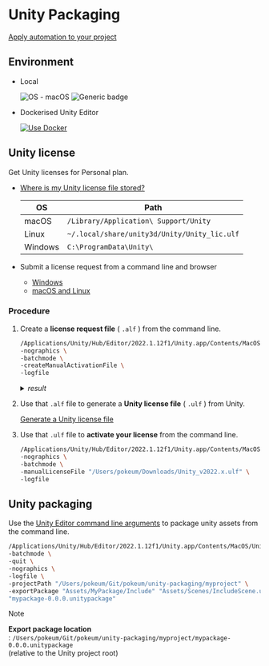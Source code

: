# Unity Packaging

[Apply automation to your project](./documentation/use-automation.md)

## Environment
- Local
  
  ![OS - macOS](https://img.shields.io/badge/OS-macOS-blue?logo=apple&logoColor=white)
  ![Generic badge](https://img.shields.io/badge/Unity-2022.1.12f1-lightgray?logo=unity&logoColor=white)

- Dockerised Unity Editor
  
  [![Use Docker](https://img.shields.io/badge/Docker-unityci/editor-blue?logo=docker&logoColor=white)](https://hub.docker.com/r/unityci/editor)

## Unity license
Get Unity licenses for Personal plan.

- [Where is my Unity license file stored?](https://docs.unity3d.com/Manual/ActivationFAQ.html#licensefilefolders)
  
  | OS | Path |
  | --- | --- |
  | macOS | `/Library/Application\ Support/Unity` |
  | Linux | `~/.local/share/unity3d/Unity/Unity_lic.ulf` |
  | Windows | `C:\ProgramData\Unity\` |

- Submit a license request from a command line and browser

  - [Windows](https://docs.unity3d.com/Manual/ManualActivationCmdWin.html)
  - [macOS and Linux](https://docs.unity3d.com/Manual/ManualActivationCmdMac.html)

 ### Procedure

 1. Create a **license request file** ( `.alf` ) from the command line.
    
     ```bash
     /Applications/Unity/Hub/Editor/2022.1.12f1/Unity.app/Contents/MacOS/Unity \
     -nographics \
     -batchmode \
     -createManualActivationFile \
     -logfile
     ```
     <details>
     <summary><i>result</i></summary>
    
     ```
     Unity Editor version:    2022.1.12f1 (916d9c03b898)
     Branch:                  2022.1/staging
     Build type:              Release
     Batch mode:              YES
     macOS version:           Version 14.2.1 (Build 23C71)
     Darwin version:          23.2.0
     Architecture:            arm64
     Running under Rosetta:   NO
     Available memory:        8192 MB
     [LicensingClient] Error: Code 10 while verifying Licensing Client signature (process Id: 854, path: "/Applications/Unity Hub.app/Contents/Frameworks/UnityLicensingClient_V1.app/Contents/MacOS/Unity.Licensing.Client")
     [Licensing::Module]  Error: LicensingClient has failed validation; ignoring
     [LicensingClient] Handshaking with LicensingClient:
	     version: 1.15.0+66d4389
	     Session Id: 9342ce6809954a45a76f80bc08e4135f
	     Machine Id: 1tHzQC2UBVo6fy+/N3i02Etdd74=
     [Licensing::Module] Successfully connected to LicensingClient on channel: "LicenseClient-pokeum" (connect: 0.00s, validation: 0.02s, handshake: 0.30s)
     Entitlement-based licensing initiated
     [Licensing::Module]  Error: Access token is unavailable; failed to update
     [LicensingClient] Error: Code 200 while updating license in client (status: Licenses updated.)
     [Licensing::Module] Generating manual activation license file: /Users/pokeum/Unity_v2022.1.12f1.alf
     [LicensingClient] Successfully processed ALF generation request: /Users/pokeum/Unity_v2022.1.12f1.alf
     [Licensing::Module] Manual activation license file successfully saved.
     ```
     </details>
     
 2. Use that `.alf` file to generate a **Unity license file** ( `.ulf` ) from Unity.
    
     [Generate a Unity license file](./documentation/generate-ulf.md)

 3. Use that `.ulf` file to **activate your license** from the command line.
    
     ```bash
     /Applications/Unity/Hub/Editor/2022.1.12f1/Unity.app/Contents/MacOS/Unity \
     -nographics \
     -batchmode \
     -manualLicenseFile "/Users/pokeum/Downloads/Unity_v2022.x.ulf" \
     -logfile
     ```

## Unity packaging
Use the [Unity Editor command line arguments](https://docs.unity3d.com/Manual/EditorCommandLineArguments.html) to package unity assets from the command line.

```bash
/Applications/Unity/Hub/Editor/2022.1.12f1/Unity.app/Contents/MacOS/Unity \
-batchmode \
-quit \
-nographics \
-logfile \
-projectPath "/Users/pokeum/Git/pokeum/unity-packaging/myproject" \
-exportPackage "Assets/MyPackage/Include" "Assets/Scenes/IncludeScene.unity" \
"mypackage-0.0.0.unitypackage"
```

> [!NOTE]
> **Export package location**
> <br/>: `/Users/pokeum/Git/pokeum/unity-packaging/myproject/mypackage-0.0.0.unitypackage`
> <br/>(relative to the Unity project root)
